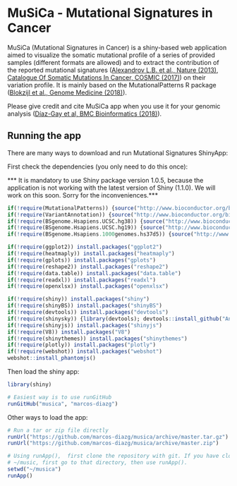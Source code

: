 # MuSiCa - Mutational Signatures in Cancer

MuSiCa (Mutational Signatures in Cancer) is a shiny-based web application aimed to visualize the somatic mutational profile of a series of provided samples (different formats are allowed) and to extract the contribution of the reported mutational signatures ([Alexandrov L.B. et al., Nature (2013)](http://dx.doi.org/10.1038/nature12477), [Catalogue Of Somatic Mutations In Cancer, COSMIC (2017)](http://cancer.sanger.ac.uk/cosmic/signatures)) on their variation profile. It is mainly based on the MutationalPatterns R package ([Blokzijl et al., Genome Medicine (2018)](https://doi.org/10.1186/s13073-018-0539-0)).

Please give credit and cite MuSiCa app when you use it for your genomic analysis ([Díaz-Gay et al, BMC Bioinformatics (2018)](https://doi.org/10.1186/s12859-018-2234-y)).

## Running the app

There are many ways to download and run Mutational Signatures ShinyApp:

First check the dependencies (you only need to do this once):




*** It is mandatory to use Shiny package version 1.0.5, because the application is not working with the latest version of Shiny (1.1.0). We will work on this soon. Sorry for the inconveniences.***




```R
if(!require(MutationalPatterns)) {source("http://www.bioconductor.org/biocLite.R");biocLite("MutationalPatterns")}
if(!require(VariantAnnotation)) {source("http://www.bioconductor.org/biocLite.R");biocLite("VariantAnnotation")}
if(!require(BSgenome.Hsapiens.UCSC.hg38)) {source("http://www.bioconductor.org/biocLite.R");biocLite("BSgenome.Hsapiens.UCSC.hg38")}
if(!require(BSgenome.Hsapiens.UCSC.hg19)) {source("http://www.bioconductor.org/biocLite.R");biocLite("BSgenome.Hsapiens.UCSC.hg19")}
if(!require(BSgenome.Hsapiens.1000genomes.hs37d5)) {source("http://www.bioconductor.org/biocLite.R");biocLite("BSgenome.Hsapiens.1000genomes.hs37d5")}

if(!require(ggplot2)) install.packages("ggplot2")
if(!require(heatmaply)) install.packages("heatmaply")
if(!require(gplots)) install.packages("gplots")
if(!require(reshape2)) install.packages("reshape2")
if(!require(data.table)) install.packages("data.table")
if(!require(readxl)) install.packages("readxl")
if(!require(openxlsx)) install.packages("openxlsx")

if(!require(shiny)) install.packages("shiny")
if(!require(shinyBS)) install.packages("shinyBS")
if(!require(devtools)) install.packages("devtools")
if(!require(shinysky)) {library(devtools); devtools::install_github("AnalytixWare/ShinySky")}
if(!require(shinyjs)) install.packages("shinyjs")
if(!require(V8)) install.packages("V8")
if(!require(shinythemes)) install.packages("shinythemes")
if(!require(plotly)) install.packages("plotly")
if(!require(webshot)) install.packages("webshot")
webshot::install_phantomjs()
```

Then load the shiny app:

```R
library(shiny)

# Easiest way is to use runGitHub
runGitHub("musica", "marcos-diazg")
```

Other ways to load the app:

```R
# Run a tar or zip file directly
runUrl("https://github.com/marcos-diazg/musica/archive/master.tar.gz")
runUrl("https://github.com/marcos-diazg/musica/archive/master.zip")

# Using runApp(),  first clone the repository with git. If you have cloned it into
# ~/music, first go to that directory, then use runApp().
setwd("~/musica")
runApp()
```

